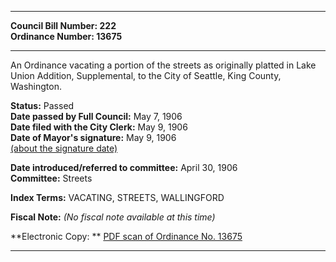 * * * * *  
  
**Council Bill Number: [](#h0)[](#h2)222**   
**Ordinance Number: 13675**  
  
* * * * *  
  
An Ordinance vacating a portion of the streets as originally platted in Lake Union Addition, Supplemental, to the City of Seattle, King County, Washington.  
  
**Status:** Passed   
**Date passed by Full Council:** May 7, 1906   
**Date filed with the City Clerk:** May 9, 1906   
**Date of Mayor's signature:** May 9, 1906   
[(about the signature date)](/~public/approvaldate.htm)   
  
  
**Date introduced/referred to committee:** April 30, 1906   
**Committee:** Streets   
  
**Index Terms:** VACATING, STREETS, WALLINGFORD  
  
**Fiscal Note:** *(No fiscal note available at this time)*  
  
**Electronic Copy: ** [PDF scan of Ordinance No. 13675](/~archives/Ordinances/Ord_13675.pdf)  
  
* * * * *  
